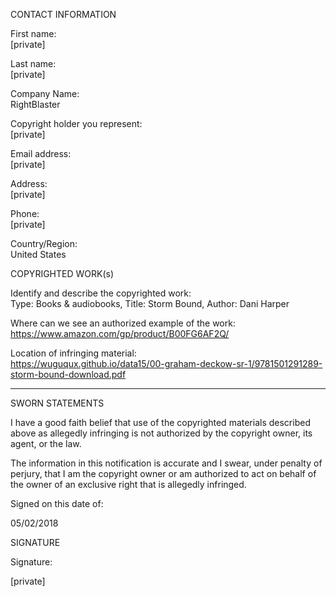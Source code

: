 CONTACT INFORMATION

First name:  
[private]

Last name:  
[private]

Company Name:  
RightBlaster

Copyright holder you represent:  
[private]

Email address:  
[private]

Address:  
[private]

Phone:  
[private]

Country/Region:  
United States

COPYRIGHTED WORK(s)

Identify and describe the copyrighted work:  
Type: Books & audiobooks, Title: Storm Bound, Author: Dani Harper

Where can we see an authorized example of the work:  
https://www.amazon.com/gp/product/B00FG6AF2Q/

Location of infringing material:  
https://wuguqux.github.io/data15/00-graham-deckow-sr-1/9781501291289-storm-bound-download.pdf

----------------

SWORN STATEMENTS

I have a good faith belief that use of the copyrighted materials described above as allegedly infringing is not authorized by the copyright owner, its agent, or the law.

The information in this notification is accurate and I swear, under penalty of perjury, that I am the copyright owner or am authorized to act on behalf of the owner of an exclusive right that is allegedly infringed.

Signed on this date of:

05/02/2018

SIGNATURE

Signature:

[private]

